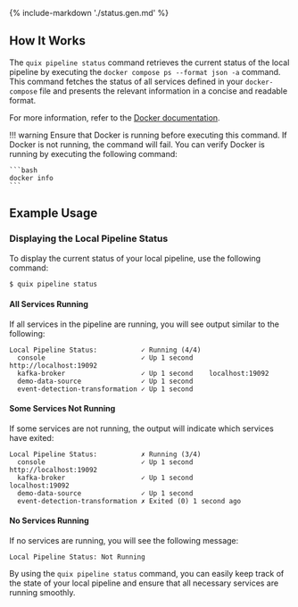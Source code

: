 {% include-markdown './status.gen.md' %}

## How It Works

The `quix pipeline status` command retrieves the current status of the local pipeline by executing the `docker compose ps --format json -a` command. This command fetches the status of all services defined in your `docker-compose` file and presents the relevant information in a concise and readable format.

For more information, refer to the [Docker documentation](https://docs.docker.com/compose/reference/ps/).

!!! warning
    Ensure that Docker is running before executing this command. If Docker is not running, the command will fail. You can verify Docker is running by executing the following command:

    ```bash
    docker info
    ```

## Example Usage

### Displaying the Local Pipeline Status

To display the current status of your local pipeline, use the following command:

```bash
$ quix pipeline status
```

#### All Services Running

If all services in the pipeline are running, you will see output similar to the following:

```
Local Pipeline Status:           ✓ Running (4/4)
  console                        ✓ Up 1 second    http://localhost:19092
  kafka-broker                   ✓ Up 1 second    localhost:19092
  demo-data-source               ✓ Up 1 second
  event-detection-transformation ✓ Up 1 second
```

#### Some Services Not Running

If some services are not running, the output will indicate which services have exited:

```
Local Pipeline Status:           ✗ Running (3/4)
  console                        ✓ Up 1 second              http://localhost:19092
  kafka-broker                   ✓ Up 1 second              localhost:19092
  demo-data-source               ✓ Up 1 second 
  event-detection-transformation ✗ Exited (0) 1 second ago
```

#### No Services Running

If no services are running, you will see the following message:

```
Local Pipeline Status: Not Running
```

By using the `quix pipeline status` command, you can easily keep track of the state of your local pipeline and ensure that all necessary services are running smoothly.